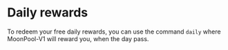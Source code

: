 # Daily rewards
To redeem your free daily rewards, you can use the command `daily` where MoonPool-V1 will reward you, when the day pass.

